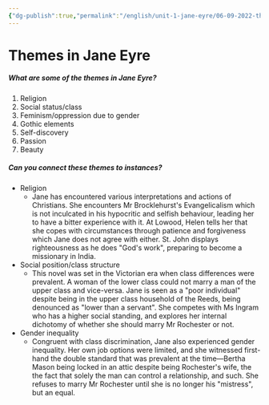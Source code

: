```yaml
---
{"dg-publish":true,"permalink":"/english/unit-1-jane-eyre/06-09-2022-themes-in-jane-eyre/","dgHomeLink":true,"dgPassFrontmatter":false}
---
```


# Themes in Jane Eyre
##### What are some of the themes in Jane Eyre?
1. Religion
2. Social status/class
3. Feminism/oppression due to gender
4. Gothic elements
5. Self-discovery
6. Passion
7. Beauty


##### Can you connect these themes to instances?
- Religion
	- Jane has encountered various interpretations and actions of Christians. She encounters Mr Brocklehurst's Evangelicalism which is not inculcated in his hypocritic and selfish behaviour, leading her to have a bitter experience with it. At Lowood, Helen tells her that she copes with circumstances through patience and forgiveness which Jane does not agree with either. St. John displays righteousness as he does "God's work", preparing to become a missionary in India. 
- Social position/class structure
	- This novel was set in the Victorian era when class differences were prevalent. A woman of the lower class could not marry a man of the upper class and vice-versa. Jane is seen as a "poor individual" despite being in the upper class household of the Reeds, being denounced as "lower than a servant". She competes with Ms Ingram who has a higher social standing, and explores her internal dichotomy of whether she should marry Mr Rochester or not. 
- Gender inequality
	- Congruent with class discrimination, Jane also experienced gender inequality. Her own job options were limited, and she witnessed first-hand the double standard that was prevalent at the time—Bertha Mason being locked in an attic despite being Rochester's wife, the the fact that solely the man can control a relationship, and such. She refuses to marry Mr Rochester until she is no longer his "mistress", but an equal. 